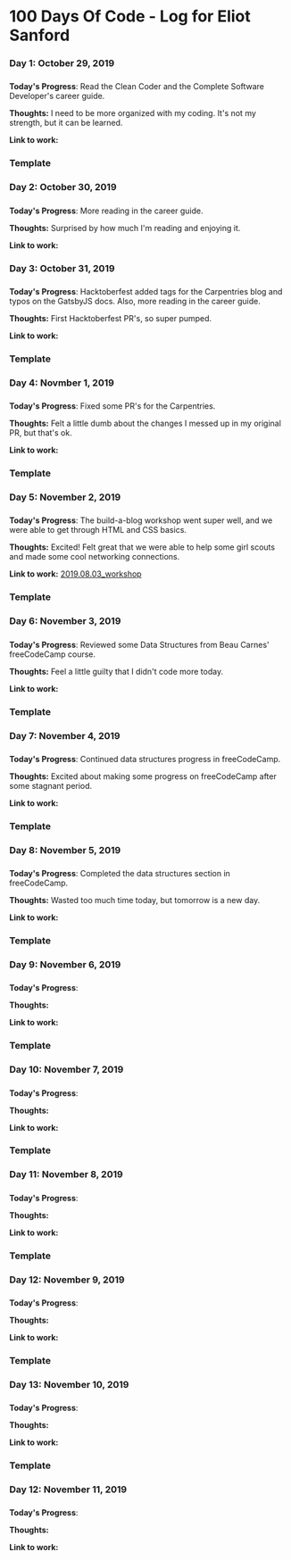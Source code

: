 # 100 Days Of Code - Log for Eliot Sanford

### Day 1: October 29, 2019
#####

**Today's Progress**: Read the Clean Coder and the Complete Software Developer's career guide.


**Thoughts:** I need to be more organized with my coding. It's not my strength, but it can be learned.

**Link to work:** 


### Template
### Day 2: October 30, 2019
#####

**Today's Progress**: More reading in the career guide.

**Thoughts:** Surprised by how much I'm reading and enjoying it.

**Link to work:** 

### Day 3: October 31, 2019
#####

**Today's Progress**: Hacktoberfest added tags for the Carpentries blog and typos on the GatsbyJS docs. Also, more reading in the career guide.


**Thoughts:** First Hacktoberfest PR's, so super pumped.

**Link to work:** 


### Template
### Day 4: Novmber 1, 2019
#####

**Today's Progress**: Fixed some PR's for the Carpentries.

**Thoughts:** Felt a little dumb about the changes I messed up in my original PR, but that's ok. 

**Link to work:** 

### Template
### Day 5: November 2, 2019
#####

**Today's Progress**: The build-a-blog workshop went super well, and we were able to get through HTML and CSS basics.

**Thoughts:** Excited! Felt great that we were able to help some girl scouts and made some cool networking connections.

**Link to work:** <a href="https://github.com/freecodecampjxn/presentations/tree/master/2019.08.03_workshop">2019.08.03_workshop</a>

### Template
### Day 6: November 3, 2019
#####

**Today's Progress**: Reviewed some Data Structures from Beau Carnes' freeCodeCamp course.

**Thoughts:** Feel a little guilty that I didn't code more today.

**Link to work:** <a href="#"></a>

### Template
### Day 7: November 4, 2019
#####

**Today's Progress**: Continued data structures progress in freeCodeCamp.

**Thoughts:** Excited about making some progress on freeCodeCamp after some stagnant period.

**Link to work:** <a href="#"></a>

### Template
### Day 8: November 5, 2019
#####

**Today's Progress**: Completed the data structures section in freeCodeCamp.

**Thoughts:** Wasted too much time today, but tomorrow is a new day.

**Link to work:** <a href="#"></a>

### Template
### Day 9: November 6, 2019
#####

**Today's Progress**: 

**Thoughts:** 

**Link to work:** <a href="#"></a>
### Template
### Day 10: November 7, 2019
#####

**Today's Progress**: 

**Thoughts:** 

**Link to work:** <a href="#"></a>

### Template
### Day 11: November 8, 2019
#####

**Today's Progress**: 

**Thoughts:** 

**Link to work:** <a href="#"></a>

 ### Template
### Day 12: November 9, 2019
#####

**Today's Progress**: 

**Thoughts:** 

**Link to work:** <a href="#"></a>

 ### Template
### Day 13: November 10, 2019
#####

**Today's Progress**: 

**Thoughts:** 

**Link to work:** <a href="#"></a>

 ### Template
### Day 12: November 11, 2019
#####

**Today's Progress**: 

**Thoughts:** 

**Link to work:** <a href="#"></a>
